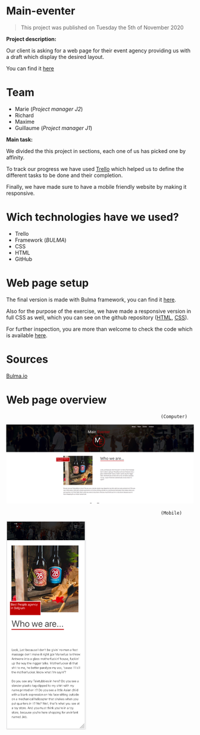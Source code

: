 # Main-eventer
> This project was published on Tuesday the 5th of November 2020
>
**Project description:**

Our client is asking for a web page for their event agency providing us with a draft which display the desired layout.

You can find it [here](https://raw.githubusercontent.com/becodeorg/bxl-hopper-1-25/master/The%20Field/3.HTML%2BCSS/4.main_eventer/wireframe.jpg?token=APNDZOS6X72YST34SRAOLBK7VJFDO) 


# Team

* Marie      (*Project manager J2*)
* Richard
* Maxime
* Guillaume (*Project manager J1*)

**Main task:**

We divided the this project in sections, each one of us has picked one by affinity.

To track our progress we have used [Trello](https://trello.com/b/uDCC5Tby/main-eventer) which helped us to define the different tasks to be done and their completion.

Finally, we have made sure to have a mobile friendly website by making it responsive.



# Wich technologies have we used?

* Trello
* Framework (*BULMA*)
* CSS
* HTML
* GitHub
 



# Web page setup


The final version is made with Bulma framework, you can find it [here](https://g-uillaume.github.io/Main-eventer). 

Also for the purpose of the exercise, we have made a responsive version in full CSS as well, which you can see on the github repository ([HTML](responsive.html), [CSS](responsive.css)).

For further inspection, you are more than welcome to check the code which is available [here](https://github.com/G-uillaume/Main-eventer). 



# Sources

[Bulma.io](https://bulma.io)



# Web page overview
                                                              (Computer)
                                
![image](https://github.com/G-uillaume/Main-eventer/blob/main/events.png)

                                                              (Mobile)
                                
![image](https://github.com/G-uillaume/Main-eventer/blob/main/screenshot-mobile.png)
